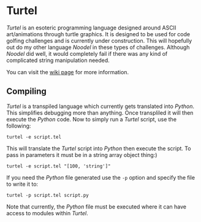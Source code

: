 # Turtel

_Turtel_ is an esoteric programming language designed around ASCII art/animations through turtle graphics. It is designed to be used
for code golfing challenges and is currently under construction. This will hopefully out do my other language _Noodel_ in these types
of challenges. Although _Noodel_ did well, it would completely fail if there was any kind of complicated string manipulation needed.

You can visit the [wiki page](https://github.com/tkellehe/turtel/wiki) for more information.

## Compiling

_Turtel_ is a transpiled language which currently gets translated into _Python_. This simplifies debugging more than anything. Once transpliled it will then execute the _Python_ code. Now to simply run a _Turtel_ script, use the following:

    turtel -e script.tel

This will translate the _Turtel_ script into _Python_ then execute the script. To pass in parameters it must be in a string array
object thing:)

    turtel -e script.tel "[100, 'string']"

If you need the _Python_ file generated use the `-p` option and specify the file to write it to:

    turtel -p script.tel script.py

Note that currently, the _Python_ file must be executed where it can have access to modules within _Turtel_.
